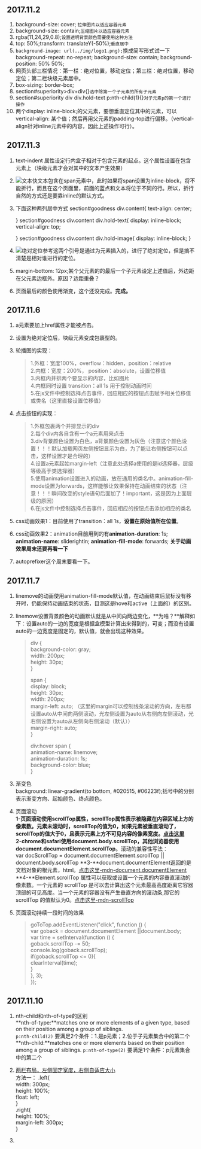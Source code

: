 ## 2017.11.2
1. background-size: cover; `拉伸图片以适应容器元素`
2. background-size: contain;`压缩图片以适应容器元素`
3. rgba(11,24,29,0.8);`设置透明背景颜色需要使用这种方法`
4. top: 50%;transform: translateY(-50%);`垂直居中`
5.  `background-image: url(../img/logo1.png);`换成简写形式试一下
    background-repeat: no-repeat;
    background-size: contain;
    background-position: 50% 50%;
6. 网页头部三栏情况：第一栏：绝对位置，移动定位；第三栏：绝对位置，移动定位；第二栏块级元素居中。
7. box-sizing: border-box;
8. section#superiority>div+div{}`选中除第一个子元素的所有子元素`
9. section#superiority div div.hold-text p:nth-child(1){}`对子元素p的第一个进行操作`
10. 两个display: inline-block;的父元素，要想垂直定位其中的元素，可以vertical-align: 某个值；然后再用父元素的padding-top进行偏移。（vertical-align针对inline元素中的内容，因此上述操作可行）。

## 2017.11.3
1. text-indent 属性设定行内盒子相对于包含元素的起点。这个属性设置在包含元素上（块级元素才会对其中的文本产生效果）
2. ![文本快](https://i.imgur.com/PiGF1Eo.jpg)文本包含在span元素中，此时如果将span设置为inline-block，将不能折行，而且在这个页面里，前面的蓝点和文本将位于不同的行。所以，折行自然的方式还是要靠inline的默认方式。
3. 下面这种两列居中方式
    section#goodness div.content{
    text-align: center;
    
    }
    section#goodness div.content div.hold-text{
    display: inline-block;
    vertical-align: top;
    
    }
    section#goodness div.content div.hold-image{
    display: inline-block;
    }

4. ![绝对定位参考](https://i.imgur.com/mUmdZHB.jpg)这两个引号是通过为元素插入的，进行了绝对定位，但是搞不清楚是相对谁进行的定位。
5. margin-bottom: 12px;某个父元素的的最后一个子元素设定上述值后，外边距在父元素边框外。原因？边距重叠？
6. 页面最后的颜色使用渐变，这个还没完成。**完成。**


## 2017.11.6
1. a元素要加上href属性才能被点击。
2. 设置为绝对定位后，块级元素变成包裹型的。
3. 轮播图的实现：  
    > 1.外框：宽度100%，overflow：hidden，position：relative  
    > 2.内框：宽度：200%， position：absolute，设置位移值  
    > 3.内框内并排两个要显示的内容，比如图片  
    > 4.内框同时设置 transition：all 1s 用于控制动画时间  
    > 5.在js文件中控制选择点击事件，回应相应的按钮点击赋予相关位移值或类名（这里直接设置位移值）  

4. 点击按钮的实现：
    > 1.外框包裹两个并排显示的div  
    > 2.每个div内各自含有一个a元素用来点击  
    > 3.div背景颜色设置为白色，a背景颜色设置为灰色（注意这个颜色设置！！！默认加载网页左侧按钮显示为白，为了能让右侧按钮可以点击，这样设置才是合理的）  
    > 4.设置a元素起始margin-left（注意此处选择a使用的是id选择器，层级等级高于类选择器）  
    > 5.使用animation设置进入的动画，放在通用的类名中。animation-fill-mode设置为forwards，这样能够让效果保持在动画结束的状态（注意！！！瞬间改变的style语句后面加了！important，这是因为上面层级的原因）  
    > 6.在js文件中控制选择点击事件，回应相应的按钮点击添加相应的类名

5. css动画效果1：目前使用了transition：all 1s，**设置在原始值所在位置**。
6. css动画效果2：animation目前用到的有**animation-duration**: 1s; **animation-name**: sliderightin;  **animation-fill-mode**: forwards;  **关于动画效果周末还要再看一下**
7. autoprefixer这个周末要看一下。

## 2017.11.7
1. linemove的动画使用animation-fill-mode默认值，在动画结束后鼠标没有移开时，仍能保持动画结束的状态，目测这是hove和active（上面的）的区别。
2. linemove设置背景颜色的动画默认就是从中间向两边变化，**为啥？**解释如下：设置auto的一边的宽度是根据盒模型计算出来得到的，可变；而没有设置auto的一边宽度是固定的，默认值，就会出现这种效果。  
    > div {  
    >   background-color: gray;  
    >   width: 200px;  
    >   height: 30px;  
    > }
    > 
    > span {  
    >   display: block;  
    >   height: 30px;  
    >   width: 200px;  
    >   margin-left: auto;  （这里的margin可以控制线条滚动的方向，左右都设置auto从中间向两侧滚动，光左侧设置为auto从右侧向左侧滚动，光右侧设置为auto从左侧向右侧滚动（默认））  
    >   margin-right: auto;  
    > }
    > 
    > div:hover span {  
    >   animation-name: linemove;  
    >   animation-duration: 1s;  
    >   background-color: blue;  
    > }  

3. 渐变色  
background: linear-gradient(to bottom, #020515, #06223f);括号中的分别表示渐变方向、起始颜色、终点颜色。
4. 页面滚动   
**1-**页面滚动使用scrollTop属性，scrollTop属性表示被隐藏在内容区域上方的像素数。元素未滚动时，scrollTop的值为0，如果元素被垂直滚动了，scrollTop的值大于0，且表示元素上方不可见内容的像素宽度。[点击这里](http://www.cnblogs.com/xiaohuochai/archive/2016/09/03/5836179.html)     
**2-**chrome和safari使用**document.body.scrollTop**，其他浏览器使用**document.documentElement.scrollTop**。滚动的兼容性写法：  
    var docScrollTop = document.documentElement.scrollTop || document.body.scrollTop
**3-**document.documentElement返回的是文档对象的根元素，html。[点击这里-mdn-document.documentElement](https://developer.mozilla.org/zh-CN/docs/Web/API/Document/documentElement)  
**4-**Element.scrollTop 属性可以获取或设置一个元素的内容垂直滚动的像素数。一个元素的 scrollTop 是可以去计算出这个元素最高高度距离它容器顶部的可见高度。当一个元素的容器没有产生垂直方向的滚动条,那它的 scrollTop 的值默认为0。[点击这里-mdn-scrollTop](https://developer.mozilla.org/zh-CN/docs/Web/API/Element/scrollTop)  
5. 页面滚动持续一段时间的效果  
    > goToTop.addEventListener("click", function () {  
    > var goback = document.documentElement ||document.body;  
    > var time = setInterval(function () {  
    > 	goback.scrollTop -= 50;  
    > 	console.log(goback.scrollTop);  
    > 	if(goback.scrollTop <= 0){  
    > 	clearInterval(time);  
    > }  
    > }, 3);  
    > });  

## 2017.11.10
1. nth-child和nth-of-type的区别  
**nth-of-type:**matches one or more elements of a given type, based on their position among a group of siblings.  
`p:nth-child(2)`  要满足2个条件：1.是p元素；2.位于子元素集合中的第二个  
**nth-child:**matches one or more elements based on their position among a group of siblings.
`p:nth-of-type(2)`  要满足1个条件：p元素集合中的第二个 
2. [两栏布局，左侧固定宽度，右侧自适应大小](http://blog.csdn.net/u012193330/article/details/51550033)  
方法一： 
    .left{  
    width: 300px;  
    height: 100%;  
    float: left;  
    }  
    .right{  
    height: 100%;  
    margin-left: 300px;  
    }  

3.

